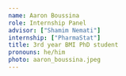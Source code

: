 ```yaml
---
name: Aaron Boussina
role: Internship Panel
advisor: ["Shamim Nemati"]
internship: ["PharmaStat"]
title: 3rd year BMI PhD student
pronouns: he/him
photo: aaron_boussina.jpeg
---
```

